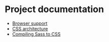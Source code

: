 # Project documentation

* [Browser support](browser-support.md)
* [CSS architecture](css-architecture.md)
* [Compiling Sass to CSS](compiling-sass-to-css.md)